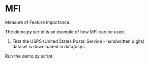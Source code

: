 # MFI
Measure of Feature Importance. 

The demo.py script is an example of how MFI can be used.
1. First the USPS (United States Postal Service - handwritten digits) dataset is downloaded in data/usps.

Run the demo.py script.
